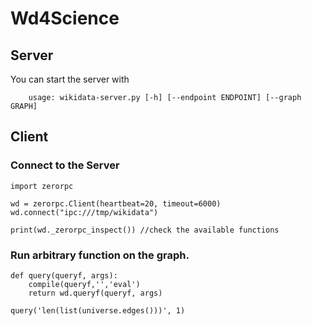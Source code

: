# Wd4Science


## Server
You can start the server with 
```
    usage: wikidata-server.py [-h] [--endpoint ENDPOINT] [--graph GRAPH]
```

## Client

### Connect to the Server

```
import zerorpc

wd = zerorpc.Client(heartbeat=20, timeout=6000)
wd.connect("ipc:///tmp/wikidata")

print(wd._zerorpc_inspect()) //check the available functions
```

### Run arbitrary function on the graph.

```
def query(queryf, args):
    compile(queryf,'','eval')
    return wd.queryf(queryf, args)

query('len(list(universe.edges()))', 1)
```
